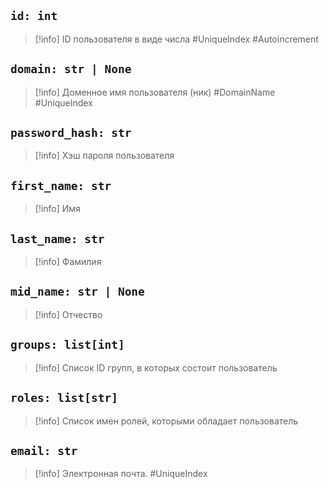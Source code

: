 ## `id: int`
> [!info] ID пользователя в виде числа #UniqueIndex #Autoincrement

## `domain: str | None`
>[!info]  Доменное имя пользователя (ник) #DomainName #UniqueIndex 

## `password_hash: str`
> [!info] Хэш пароля пользователя

## `first_name: str`
> [!info] Имя

## `last_name: str`
>[!info] Фамилия 

## `mid_name: str | None`
> [!info] Отчество

## `groups: list[int]`
>[!info] Список ID групп, в которых состоит пользователь

## `roles: list[str]`
>[!info] Список имен ролей, которыми обладает пользователь

## `email: str`

> [!info] Электронная почта. #UniqueIndex 
